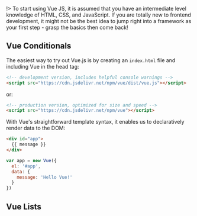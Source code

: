!> To start using Vue JS, it is assumed that you have an intermediate level knowledge of HTML, CSS, and JavaScript. If you are totally new to frontend development, it might not be the best idea to jump right into a framework as your first step - grasp the basics then come back!

## Vue Conditionals

The easiest way to try out Vue.js is by creating an `index.html` file and including Vue in the head tag:

``` html
<!-- development version, includes helpful console warnings -->
<script src="https://cdn.jsdelivr.net/npm/vue/dist/vue.js"></script>
```

or:

``` html
<!-- production version, optimized for size and speed -->
<script src="https://cdn.jsdelivr.net/npm/vue"></script>
```

With Vue's straightforward template syntax, it enables us to declaratively render data to the DOM:

``` html
<div id="app">
  {{ message }}
</div>
```
``` js
var app = new Vue({
  el: '#app',
  data: {
    message: 'Hello Vue!'
  }
})
```

## Vue Lists